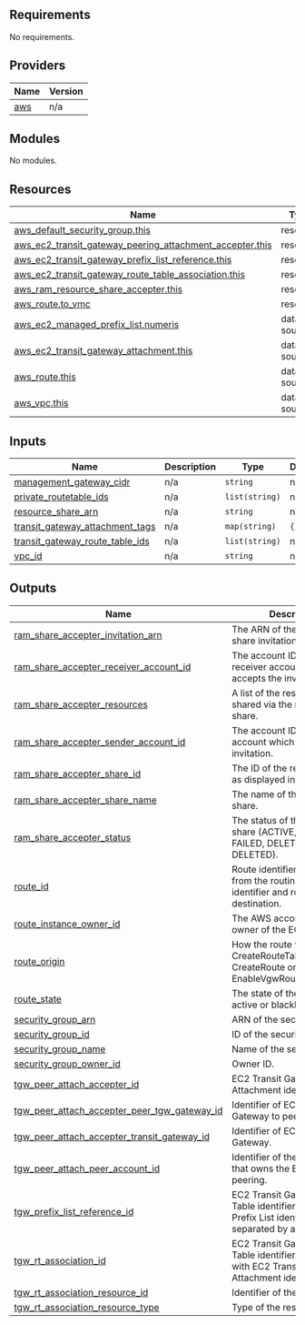 <!-- BEGIN_TF_DOCS -->
## Requirements

No requirements.

## Providers

| Name | Version |
|------|---------|
| <a name="provider_aws"></a> [aws](#provider\_aws) | n/a |

## Modules

No modules.

## Resources

| Name | Type |
|------|------|
| [aws_default_security_group.this](https://registry.terraform.io/providers/hashicorp/aws/latest/docs/resources/default_security_group) | resource |
| [aws_ec2_transit_gateway_peering_attachment_accepter.this](https://registry.terraform.io/providers/hashicorp/aws/latest/docs/resources/ec2_transit_gateway_peering_attachment_accepter) | resource |
| [aws_ec2_transit_gateway_prefix_list_reference.this](https://registry.terraform.io/providers/hashicorp/aws/latest/docs/resources/ec2_transit_gateway_prefix_list_reference) | resource |
| [aws_ec2_transit_gateway_route_table_association.this](https://registry.terraform.io/providers/hashicorp/aws/latest/docs/resources/ec2_transit_gateway_route_table_association) | resource |
| [aws_ram_resource_share_accepter.this](https://registry.terraform.io/providers/hashicorp/aws/latest/docs/resources/ram_resource_share_accepter) | resource |
| [aws_route.to_vmc](https://registry.terraform.io/providers/hashicorp/aws/latest/docs/resources/route) | resource |
| [aws_ec2_managed_prefix_list.numeris](https://registry.terraform.io/providers/hashicorp/aws/latest/docs/data-sources/ec2_managed_prefix_list) | data source |
| [aws_ec2_transit_gateway_attachment.this](https://registry.terraform.io/providers/hashicorp/aws/latest/docs/data-sources/ec2_transit_gateway_attachment) | data source |
| [aws_route.this](https://registry.terraform.io/providers/hashicorp/aws/latest/docs/data-sources/route) | data source |
| [aws_vpc.this](https://registry.terraform.io/providers/hashicorp/aws/latest/docs/data-sources/vpc) | data source |

## Inputs

| Name | Description | Type | Default | Required |
|------|-------------|------|---------|:--------:|
| <a name="input_management_gateway_cidr"></a> [management\_gateway\_cidr](#input\_management\_gateway\_cidr) | n/a | `string` | n/a | yes |
| <a name="input_private_routetable_ids"></a> [private\_routetable\_ids](#input\_private\_routetable\_ids) | n/a | `list(string)` | n/a | yes |
| <a name="input_resource_share_arn"></a> [resource\_share\_arn](#input\_resource\_share\_arn) | n/a | `string` | n/a | yes |
| <a name="input_transit_gateway_attachment_tags"></a> [transit\_gateway\_attachment\_tags](#input\_transit\_gateway\_attachment\_tags) | n/a | `map(string)` | `{}` | no |
| <a name="input_transit_gateway_route_table_ids"></a> [transit\_gateway\_route\_table\_ids](#input\_transit\_gateway\_route\_table\_ids) | n/a | `list(string)` | n/a | yes |
| <a name="input_vpc_id"></a> [vpc\_id](#input\_vpc\_id) | n/a | `string` | n/a | yes |

## Outputs

| Name | Description |
|------|-------------|
| <a name="output_ram_share_accepter_invitation_arn"></a> [ram\_share\_accepter\_invitation\_arn](#output\_ram\_share\_accepter\_invitation\_arn) | The ARN of the resource share invitation. |
| <a name="output_ram_share_accepter_receiver_account_id"></a> [ram\_share\_accepter\_receiver\_account\_id](#output\_ram\_share\_accepter\_receiver\_account\_id) | The account ID of the receiver account which accepts the invitation. |
| <a name="output_ram_share_accepter_resources"></a> [ram\_share\_accepter\_resources](#output\_ram\_share\_accepter\_resources) | A list of the resource ARNs shared via the resource share. |
| <a name="output_ram_share_accepter_sender_account_id"></a> [ram\_share\_accepter\_sender\_account\_id](#output\_ram\_share\_accepter\_sender\_account\_id) | The account ID of the sender account which submits the invitation. |
| <a name="output_ram_share_accepter_share_id"></a> [ram\_share\_accepter\_share\_id](#output\_ram\_share\_accepter\_share\_id) | The ID of the resource share as displayed in the console. |
| <a name="output_ram_share_accepter_share_name"></a> [ram\_share\_accepter\_share\_name](#output\_ram\_share\_accepter\_share\_name) | The name of the resource share. |
| <a name="output_ram_share_accepter_status"></a> [ram\_share\_accepter\_status](#output\_ram\_share\_accepter\_status) | The status of the resource share (ACTIVE, PENDING, FAILED, DELETING, DELETED). |
| <a name="output_route_id"></a> [route\_id](#output\_route\_id) | Route identifier computed from the routing table identifier and route destination. |
| <a name="output_route_instance_owner_id"></a> [route\_instance\_owner\_id](#output\_route\_instance\_owner\_id) | The AWS account ID of the owner of the EC2 instance. |
| <a name="output_route_origin"></a> [route\_origin](#output\_route\_origin) | How the route was created - CreateRouteTable, CreateRoute or EnableVgwRoutePropagation. |
| <a name="output_route_state"></a> [route\_state](#output\_route\_state) | The state of the route - active or blackhole. |
| <a name="output_security_group_arn"></a> [security\_group\_arn](#output\_security\_group\_arn) | ARN of the security group. |
| <a name="output_security_group_id"></a> [security\_group\_id](#output\_security\_group\_id) | ID of the security group. |
| <a name="output_security_group_name"></a> [security\_group\_name](#output\_security\_group\_name) | Name of the security group. |
| <a name="output_security_group_owner_id"></a> [security\_group\_owner\_id](#output\_security\_group\_owner\_id) | Owner ID. |
| <a name="output_tgw_peer_attach_accepter_id"></a> [tgw\_peer\_attach\_accepter\_id](#output\_tgw\_peer\_attach\_accepter\_id) | EC2 Transit Gateway Attachment identifier. |
| <a name="output_tgw_peer_attach_accepter_peer_tgw_gateway_id"></a> [tgw\_peer\_attach\_accepter\_peer\_tgw\_gateway\_id](#output\_tgw\_peer\_attach\_accepter\_peer\_tgw\_gateway\_id) | Identifier of EC2 Transit Gateway to peer with. |
| <a name="output_tgw_peer_attach_accepter_transit_gateway_id"></a> [tgw\_peer\_attach\_accepter\_transit\_gateway\_id](#output\_tgw\_peer\_attach\_accepter\_transit\_gateway\_id) | Identifier of EC2 Transit Gateway. |
| <a name="output_tgw_peer_attach_peer_account_id"></a> [tgw\_peer\_attach\_peer\_account\_id](#output\_tgw\_peer\_attach\_peer\_account\_id) | Identifier of the AWS account that owns the EC2 TGW peering. |
| <a name="output_tgw_prefix_list_reference_id"></a> [tgw\_prefix\_list\_reference\_id](#output\_tgw\_prefix\_list\_reference\_id) | EC2 Transit Gateway Route Table identifier and EC2 Prefix List identifier, separated by an underscore. |
| <a name="output_tgw_rt_association_id"></a> [tgw\_rt\_association\_id](#output\_tgw\_rt\_association\_id) | EC2 Transit Gateway Route Table identifier combined with EC2 Transit Gateway Attachment identifier. |
| <a name="output_tgw_rt_association_resource_id"></a> [tgw\_rt\_association\_resource\_id](#output\_tgw\_rt\_association\_resource\_id) | Identifier of the resource. |
| <a name="output_tgw_rt_association_resource_type"></a> [tgw\_rt\_association\_resource\_type](#output\_tgw\_rt\_association\_resource\_type) | Type of the resource. |
<!-- END_TF_DOCS -->
